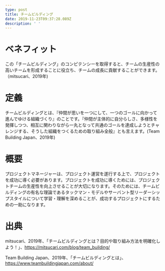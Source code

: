 ```yaml
---
type: post
title: チームビルディング
date: 2019-11-23T09:37:28.089Z
description: ' '
---
```

# ベネフィット

この「チームビルディング」のコンピテンシーを取得すると、チームの生産性の高いチームを形成することに役立ち、チームの成長に貢献することができます。（mitsucari、2019年)

# 定義

チームビルディングとは、『仲間が思いを一つにして、一つのゴールに向かって進んでゆける組織づくり』のことです。『仲間が主体的に自分らしさ、多様性を発揮しつつ、相互に関わりながら一丸となって共通のゴールを達成しようとチャレンジする、そうした組織をつくるための取り組み全般』とも言えます。(Team Building Japan、2019年)

# 概要

プロジェクトマネージャーは、プロジェクト運営を遂行する上で、プロジェクトを成功に導く必要があります。プロジェクトを成功に導くためには、プロジェクトチームの生産性を向上させることが大切になります。そのためには、チームビルディングの有名な理論であるタックマン・モデルやサーバント型リーダーシップスタイルについて学習・理解を深めることが、成功するプロジェクトにするための一助になります。

# 出典

mitsucari、2019年、「チームビルディングとは？目的や取り組み方法を明確化しよう！」、https://mitsucari.com/blog/team_building/

Team Building Japan、2019年、「チームビルディングとは」、https://www.teambuildingjapan.com/about/
